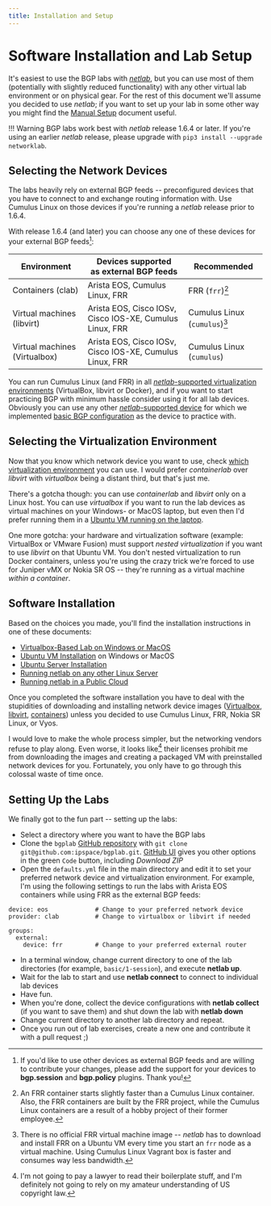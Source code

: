```yaml
---
title: Installation and Setup
---
```

# Software Installation and Lab Setup

It's easiest to use the BGP labs with _[netlab](https://netlab.tools/)_, but you can use most of them (potentially with slightly reduced functionality) with any other virtual lab environment or on physical gear. For the rest of this document we'll assume you decided to use _netlab_; if you want to set up your lab in some other way you might find the [Manual Setup](external/index.md) document useful.

!!! Warning
    BGP labs work best with _netlab_ release 1.6.4 or later. If you're using an earlier _netlab_ release, please upgrade with `pip3 install --upgrade networklab`.

## Selecting the Network Devices

The labs heavily rely on external BGP feeds -- preconfigured devices that you have to connect to and exchange routing information with. Use Cumulus Linux on those devices if you're running a _netlab_ release prior to 1.6.4.

With release 1.6.4 (and later) you can choose any one of these devices for your external BGP feeds[^OPL]:

| Environment | Devices supported<br>as external BGP feeds | Recommended |
|-------------------|--------------------------------|-----|
| Containers (clab) | Arista EOS, Cumulus Linux, FRR | FRR (`frr`)[^FSF] |
| Virtual machines (libvirt) | Arista EOS, Cisco IOSv, Cisco IOS-XE, Cumulus Linux, FRR | Cumulus Linux (`cumulus`)[^CSF] |
| Virtual machines (Virtualbox) | Arista EOS, Cisco IOSv, Cisco IOS-XE, Cumulus Linux, FRR | Cumulus Linux (`cumulus`) |

[^OPL]: If you'd like to use other devices as external BGP feeds and are willing to contribute your changes, please add the support for your devices to **bgp.session** and **bgp.policy** plugins. Thank you!

[^FSF]: An FRR container starts slightly faster than a Cumulus Linux container. Also, the FRR containers are built by the FRR project, while the Cumulus Linux containers are a result of a hobby project of their former employee.

[^CSF]: There is no official FRR virtual machine image -- _netlab_ has to download and install FRR on a Ubuntu VM every time you start an `frr` node as a virtual machine. Using Cumulus Linux Vagrant box is faster and consumes way less bandwidth.

You can run Cumulus Linux (and FRR) in all [_netlab_-supported virtualization environments](https://netlab.tools/providers/) (VirtualBox, libvirt or Docker), and if you want to start practicing BGP with minimum hassle consider using it for all lab devices. Obviously you can use any other [_netlab_-supported device](https://netlab.tools/platforms/) for which we implemented [basic BGP configuration](https://netlab.tools/module/bgp/#platform-support) as the device to practice with.

## Selecting the Virtualization Environment

Now that you know which network device you want to use, check [which virtualization environment](https://netlab.tools/platforms/#supported-virtualization-providers) you can use. I would prefer _containerlab_ over _libvirt_ with _virtualbox_ being a distant third, but that's just me.

There's a gotcha though: you can use _containerlab_ and _libvirt_ only on a Linux host. You can use _virtualbox_ if you want to run the lab devices as virtual machines on your Windows- or MacOS laptop, but even then I'd prefer running them in a [Ubuntu VM running on the laptop](https://netlab.tools/install/ubuntu-vm/).

One more gotcha: your hardware and virtualization software (example: VirtualBox or VMware Fusion) must support _nested virtualization_ if you want to use _libvirt_ on that Ubuntu VM. You don't nested virtualization to run Docker containers, unless you're using the crazy trick we're forced to use for Juniper vMX or Nokia SR OS -- they're running as a virtual machine _within a container_.

## Software Installation

Based on the choices you made, you'll find the installation instructions in one of these documents:

* [Virtualbox-Based Lab on Windows or MacOS](https://netlab.tools/labs/virtualbox/)
* [Ubuntu VM Installation](https://netlab.tools/install/ubuntu-vm/) on Windows or MacOS
* [Ubuntu Server Installation](https://netlab.tools/install/ubuntu/)
* [Running netlab on any other Linux Server](https://netlab.tools/install/linux/)
* [Running netlab in a Public Cloud](https://netlab.tools/install/cloud/)

Once you completed the software installation you have to deal with the stupidities of downloading and installing network device images ([Virtualbox](https://netlab.tools/labs/virtualbox/), [libvirt](https://netlab.tools/labs/libvirt/#vagrant-boxes), [containers](https://netlab.tools/labs/clab/#container-images)) unless you decided to use Cumulus Linux, FRR, Nokia SR Linux, or Vyos.

I would love to make the whole process simpler, but the networking vendors refuse to play along. Even worse, it looks like[^NPAL] their licenses prohibit me from downloading the images and creating a packaged VM with preinstalled network devices for you. Fortunately, you only have to go through this colossal waste of time once.

[^NPAL]: I'm not going to pay a lawyer to read their boilerplate stuff, and I'm definitely not going to rely on my amateur understanding of US copyright law.

## Setting Up the Labs

We finally got to the fun part -- setting up the labs:

* Select a directory where you want to have the BGP labs
* Clone the `bgplab` [GitHub repository](https://github.com/ipspace/bgplab) with `git clone git@github.com:ipspace/bgplab.git`. [GitHub UI](https://github.com/ipspace/bgplab) gives you other options in the green `Code` button, including _Download ZIP_
* Open the `defaults.yml` file in the main directory and edit it to set your preferred network device and virtualization environment. For example, I'm using the following settings to run the labs with Arista EOS containers while using FRR as the external BGP feeds:

```
device: eos             # Change to your preferred network device
provider: clab          # Change to virtualbox or libvirt if needed

groups:
  external:
    device: frr         # Change to your preferred external router
```

* In a terminal window, change current directory to one of the lab directories (for example, `basic/1-session`), and execute **netlab up**.
* Wait for the lab to start and use **netlab connect** to connect to individual lab devices
* Have fun.
* When you're done, collect the device configurations with **netlab collect** (if you want to save them) and shut down the lab with **netlab down**
* Change current directory to another lab directory and repeat.
* Once you run out of lab exercises, create a new one and contribute it with a pull request ;)
